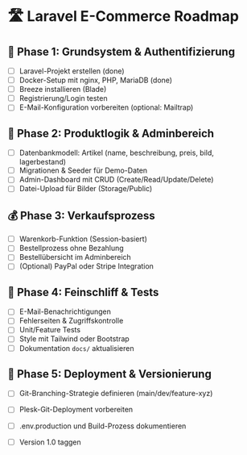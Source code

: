# 🛣️ Laravel E-Commerce Roadmap

## 🔧 Phase 1: Grundsystem & Authentifizierung
- [ ] Laravel-Projekt erstellen (done)
- [ ] Docker-Setup mit nginx, PHP, MariaDB (done)
- [ ] Breeze installieren (Blade)
- [ ] Registrierung/Login testen
- [ ] E-Mail-Konfiguration vorbereiten (optional: Mailtrap)

## 🛒 Phase 2: Produktlogik & Adminbereich
- [ ] Datenbankmodell: Artikel (name, beschreibung, preis, bild, lagerbestand)
- [ ] Migrationen & Seeder für Demo-Daten
- [ ] Admin-Dashboard mit CRUD (Create/Read/Update/Delete)
- [ ] Datei-Upload für Bilder (Storage/Public)

## 💰 Phase 3: Verkaufsprozess
- [ ] Warenkorb-Funktion (Session-basiert)
- [ ] Bestellprozess ohne Bezahlung
- [ ] Bestellübersicht im Adminbereich
- [ ] (Optional) PayPal oder Stripe Integration

## 🧼 Phase 4: Feinschliff & Tests
- [ ] E-Mail-Benachrichtigungen
- [ ] Fehlerseiten & Zugriffskontrolle
- [ ] Unit/Feature Tests
- [ ] Style mit Tailwind oder Bootstrap
- [ ] Dokumentation `docs/` aktualisieren

## 🚀 Phase 5: Deployment & Versionierung
- [ ] Git-Branching-Strategie definieren (main/dev/feature-xyz)
- [ ] Plesk-Git-Deployment vorbereiten
- [ ] .env.production und Build-Prozess dokumentieren
- [ ] Version 1.0 taggen

